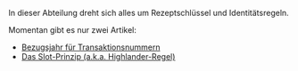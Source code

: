 In dieser Abteilung dreht sich alles um Rezeptschlüssel und Identitätsregeln.

Momentan gibt es nur zwei Artikel:

- [Bezugsjahr für Transaktionsnummern][BjfTn]
- [Das Slot-Prinzip (a.k.a. Highlander-Regel)][HlR]

[BjfTn]: Bezugsjahr%20für%20Transaktionsnummern.md
[HlR]: Highlander-Regel.md
